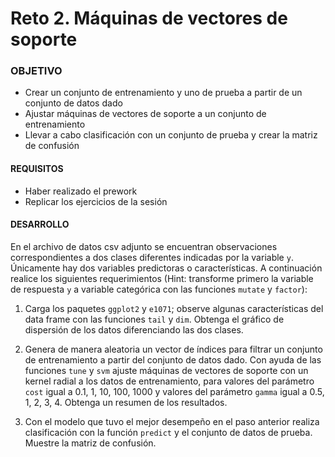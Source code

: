 
# Reto 2. Máquinas de vectores de soporte

### OBJETIVO 

- Crear un conjunto de entrenamiento y uno de prueba a partir de un conjunto de datos dado
- Ajustar máquinas de vectores de soporte a un conjunto de entrenamiento
- Llevar a cabo clasificación con un conjunto de prueba y crear la matriz de confusión

#### REQUISITOS 

- Haber realizado el prework
- Replicar los ejercicios de la sesión  

#### DESARROLLO

En el archivo de datos csv adjunto se encuentran observaciones correspondientes a dos clases diferentes indicadas por la variable `y`. Únicamente hay dos variables predictoras o características. A continuación realice los siguientes requerimientos (Hint: transforme primero la variable de respuesta `y` a variable categórica con las funciones `mutate` y `factor`):

1. Carga los paquetes `ggplot2` y `e1071`; observe algunas características del data frame con las funciones `tail` y `dim`. Obtenga el gráfico de dispersión de los datos diferenciando las dos clases.

2. Genera de manera aleatoria un vector de índices para filtrar un conjunto de entrenamiento a partir del conjunto de datos dado. Con ayuda de las funciones `tune` y `svm` ajuste máquinas de vectores de soporte con un kernel radial a los datos de entrenamiento, para valores del parámetro `cost` igual a 0.1, 1, 10, 100, 1000 y valores del parámetro `gamma` igual a 0.5, 1, 2, 3, 4. Obtenga un resumen de los resultados.

3. Con el modelo que tuvo el mejor desempeño en el paso anterior realiza clasificación con la función `predict` y el conjunto de datos de prueba. Muestre la matriz de confusión.
